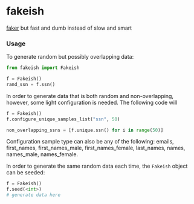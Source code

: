 # fakeish
[faker](https://github.com/joke2k/faker) but fast and dumb instead of slow and smart

### Usage

To generate random but possibly overlapping data:
```python
from fakeish import Fakeish

f = Fakeish()
rand_ssn = f.ssn()
```


In order to generate data that is both random and non-overlapping, however, some light configuration is needed. The 
following code will 

```python
f = Fakeish()
f.configure_unique_samples_list("ssn", 50)

non_overlapping_ssns = [f.unique.ssn() for i in range(50)]
```

Configuration sample type can also be any of the following: emails, first_names, first_names_male, first_names_female, 
last_names, names, names_male, names_female. 

In order to generate the same random data each time, the `Fakeish` object can be seeded:

```python
f = Fakeish()
f.seed(<int>)
# generate data here
```